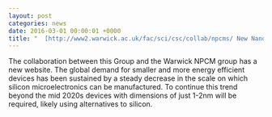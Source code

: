 ```yaml
---
layout: post
categories: news
date: 2016-03-01 00:00:01 +0000
title: "  [http://www2.warwick.ac.uk/fac/sci/csc/collab/npcms/ New Nano-Phase Change Materials Website Launched.]"
---
```


 The collaboration between this Group and the Warwick NPCM group has a new website. The global demand for smaller and more energy efficient devices has been sustained by a steady decrease in the scale on which silicon microelectronics can be manufactured. To continue this trend beyond the mid 2020s devices with dimensions of just 1-2nm will be required, likely using alternatives to silicon.
